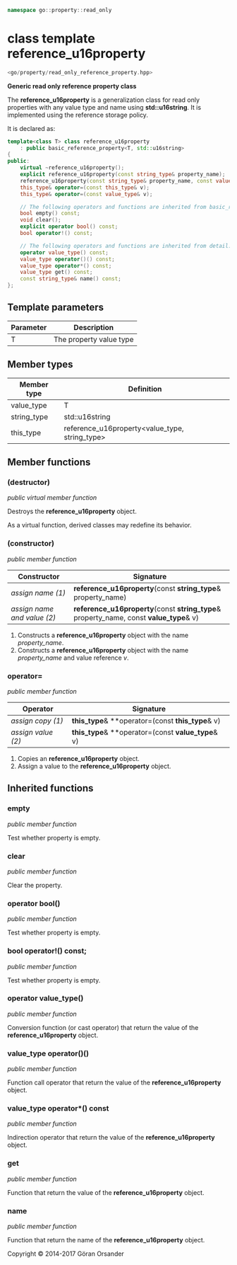 ```c++
namespace go::property::read_only
```

# class template reference_u16property

```c++
<go/property/read_only_reference_property.hpp>
```

**Generic read only reference property class**

The **reference_u16property** is a generalization class for read only properties with any value type and name using **std::u16string**.
It is implemented using the reference storage policy.

It is declared as:

```c++
template<class T> class reference_u16property
    : public basic_reference_property<T, std::u16string>
{
public:
    virtual ~reference_u16property();
    explicit reference_u16property(const string_type& property_name);
    reference_u16property(const string_type& property_name, const value_type& v);
    this_type& operator=(const this_type& v);
    this_type& operator=(const value_type& v);

    // The following operators and functions are inherited from basic_reference_property<T, std::u16string>
    bool empty() const;
    void clear();
    explicit operator bool() const;
    bool operator!() const;

    // The following operators and functions are inherited from detail::property_base<T, policy::reference<T>, std::u16string>
    operator value_type() const;
    value_type operator()() const;
    value_type operator*() const;
    value_type get() const;
    const string_type& name() const;
};
```

## Template parameters

Parameter | Description
-|-
T | The property value type

## Member types

Member type | Definition
-|-
value_type | T
string_type | std::u16string
this_type | reference_u16property<value_type, string_type>

## Member functions

### (destructor)

*public virtual member function*

Destroys the **reference_u16property** object.

As a virtual function, derived classes may redefine its behavior.

### (constructor)

*public member function*

Constructor | Signature
-|-
*assign name (1)* | **reference_u16property**(const **string_type**& property_name)
*assign name and value (2)* | **reference_u16property**(const **string_type**& property_name, const **value_type**& v)

1. Constructs a **reference_u16property** object with the name *property_name*.
2. Constructs a **reference_u16property** object with the name *property_name* and value reference *v*.

### operator=

*public member function*

Operator | Signature
-|-
*assign copy (1)* | **this_type**& **operator=(const **this_type**& v)
*assign value (2)* | **this_type**& **operator=(const **value_type**& v)

1. Copies an **reference_u16property** object.
2. Assign a value to the **reference_u16property** object.

## Inherited functions

### empty

*public member function*

Test whether property is empty.

### clear

*public member function*

Clear the property.

### operator bool()

*public member function*

Test whether property is empty.

### bool operator!() const;

*public member function*

Test whether property is empty.

### operator value_type()

*public member function*

Conversion function (or cast operator) that return the value of the **reference_u16property** object.

### value_type operator()()

*public member function*

Function call operator that return the value of the **reference_u16property** object.

### value_type operator*() const

*public member function*

Indirection operator that return the value of the **reference_u16property** object.

### get

*public member function*

Function that return the value of the **reference_u16property** object.

### name

*public member function*

Function that return the name of the **reference_u16property** object.

Copyright &copy; 2014-2017 Göran Orsander
